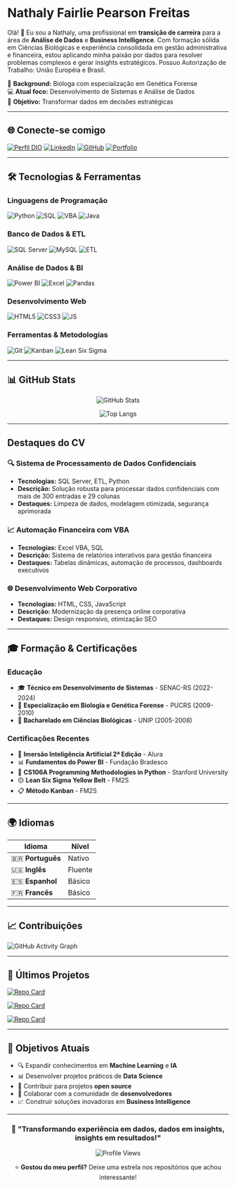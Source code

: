 # Nathaly Fairlie Pearson Freitas

Olá! 👋 Eu sou a Nathaly, uma profissional em **transição de carreira** para a área de **Análise de Dados** e **Business Intelligence**. Com formação sólida em Ciências Biológicas e experiência consolidada em gestão administrativa e financeira, estou aplicando minha paixão por dados para resolver problemas complexos e gerar insights estratégicos. Possuo Autorização de Trabalho: União Européia e Brasil.

🔬 **Background:** Bióloga com especialização em Genética Forense  
💻 **Atual foco:** Desenvolvimento de Sistemas e Análise de Dados  
🎯 **Objetivo:** Transformar dados em decisões estratégicas  

---

## 🌐 Conecte-se comigo

[![Perfil DIO](https://img.shields.io/badge/-Meu%20Perfil%20na%20DIO-690688?style=for-the-badge&logo=gitbook&logoColor=white)](https://web.dio.me/users/nathaly_fairlie?tab=achievements)
[![LinkedIn](https://img.shields.io/badge/LinkedIn-0077B5?style=for-the-badge&logo=linkedin&logoColor=white)](http://www.linkedin.com/in/nathalyfairliepearsonfreitas/)
[![GitHub](https://img.shields.io/badge/GitHub-100000?style=for-the-badge&logo=github&logoColor=white)](https://github.com/NathalyFairlie)
[![Portfolio](https://img.shields.io/badge/Portfolio-FF5722?style=for-the-badge&logo=todoist&logoColor=white)](https://sites.google.com/view/nathalyfairliepearsonfreitas/p%C3%A1gina-inicial)

---

## 🛠️ Tecnologias & Ferramentas

### **Linguagens de Programação**
![Python](https://img.shields.io/badge/python-3670A0?style=for-the-badge&logo=python&logoColor=ffdd54)
![SQL](https://img.shields.io/badge/SQL-997EE6?style=for-the-badge&logo=mysql&logoColor=white)
![VBA](https://img.shields.io/badge/VBA-217346?style=for-the-badge&logo=microsoft-excel&logoColor=white)
![Java](https://img.shields.io/badge/java-%23ED8B00.svg?style=for-the-badge&logo=openjdk&logoColor=white)

### **Banco de Dados & ETL**
![SQL Server](https://img.shields.io/badge/SQL%20Server-CC2927?style=for-the-badge&logo=microsoft%20sql%20server&logoColor=white)
![MySQL](https://img.shields.io/badge/MySQL-00000F?style=for-the-badge&logo=mysql&logoColor=white)
![ETL](https://img.shields.io/badge/ETL-FF6B6B?style=for-the-badge&logo=apache-airflow&logoColor=white)

### **Análise de Dados & BI**
![Power BI](https://img.shields.io/badge/Power%20BI-F2C811?style=for-the-badge&logo=powerbi&logoColor=black)
![Excel](https://img.shields.io/badge/Microsoft_Excel-217346?style=for-the-badge&logo=microsoft-excel&logoColor=white)
![Pandas](https://img.shields.io/badge/pandas-%23150458.svg?style=for-the-badge&logo=pandas&logoColor=white)

### **Desenvolvimento Web**
![HTML5](https://img.shields.io/badge/html5-%23E34F26.svg?style=for-the-badge&logo=html5&logoColor=white)
![CSS3](https://img.shields.io/badge/css3-%231572B6.svg?style=for-the-badge&logo=css3&logoColor=white)
![JS](https://img.shields.io/badge/JavaScript-F7DF1E?style=for-the-badge&logo=javascript&logoColor=black)

### **Ferramentas & Metodologias**
![Git](https://img.shields.io/badge/GIT-E44C30?style=for-the-badge&logo=git&logoColor=white)
![Kanban](https://img.shields.io/badge/Kanban-0052CC?style=for-the-badge&logo=jira&logoColor=white)
![Lean Six Sigma](https://img.shields.io/badge/Lean%20Six%20Sigma-00C851?style=for-the-badge&logo=sigma&logoColor=white)

---

## 📊 GitHub Stats

<div align="center">
  
![GitHub Stats](https://github-readme-stats.vercel.app/api?username=NathalyFairlie&theme=transparent&bg_color=000&border_color=30A3DC&show_icons=true&icon_color=30A3DC&title_color=E94D5F&text_color=FFF&hide_title=false&include_all_commits=true&count_private=true)

![Top Langs](https://github-readme-stats.vercel.app/api/top-langs/?username=NathalyFairlie&theme=transparent&bg_color=000&border_color=30A3DC&title_color=E94D5F&text_color=FFF&layout=compact)

</div>

---

## Destaques do CV

### 🔍 **Sistema de Processamento de Dados Confidenciais**
- **Tecnologias:** SQL Server, ETL, Python
- **Descrição:** Solução robusta para processar dados confidenciais com mais de 300 entradas e 29 colunas
- **Destaques:** Limpeza de dados, modelagem otimizada, segurança aprimorada

### 📈 **Automação Financeira com VBA**
- **Tecnologias:** Excel VBA, SQL
- **Descrição:** Sistema de relatórios interativos para gestão financeira
- **Destaques:** Tabelas dinâmicas, automação de processos, dashboards executivos

### 🌐 **Desenvolvimento Web Corporativo**
- **Tecnologias:** HTML, CSS, JavaScript
- **Descrição:** Modernização da presença online corporativa
- **Destaques:** Design responsivo, otimização SEO

---

## 🎓 Formação & Certificações

### **Educação**
- 🎓 **Técnico em Desenvolvimento de Sistemas** - SENAC-RS (2022-2024)
- 🔬 **Especialização em Biologia e Genética Forense** - PUCRS (2009-2010)
- 🧬 **Bacharelado em Ciências Biológicas** - UNIP (2005-2008)

### **Certificações Recentes**
- 🤖 **Imersão Inteligência Artificial 2ª Edição** - Alura
- 📊 **Fundamentos do Power BI** - Fundação Bradesco
- 🐍 **CS106A Programming Methodologies in Python** - Stanford University
- 🟡 **Lean Six Sigma Yellow Belt** - FM2S
- 📋 **Método Kanban** - FM2S

---

## 🌍 Idiomas

| Idioma | Nível |
|--------|-------|
| 🇧🇷 **Português** | Nativo |
| 🇺🇸 **Inglês** | Fluente |
| 🇪🇸 **Espanhol** | Básico |
| 🇫🇷 **Francês** | Básico |

---


## 📈 Contribuições

![GitHub Activity Graph](https://github-readme-activity-graph.vercel.app/graph?username=NathalyFairlie&theme=react-dark&bg_color=000000&color=30A3DC&line=E94D5F&point=FFFFFF)

---

## 📝 Últimos Projetos

[![Repo Card](https://github-readme-stats.vercel.app/api/pin/?username=NathalyFairlie&repo=Hospedagem-de-site-estatico-na-AWS&bg_color=000&border_color=30A3DC&show_icons=true&icon_color=30A3DC&title_color=E94D5F&text_color=FFF)](https://github.com/NathalyFairlie/Hospedagem-de-site-estatico-na-AWS)

[![Repo Card](https://github-readme-stats.vercel.app/api/pin/?username=NathalyFairlie&repo=BancoDeDados--SQL--Word--Excel&bg_color=000&border_color=30A3DC&show_icons=true&icon_color=30A3DC&title_color=E94D5F&text_color=FFF)](https://github.com/NathalyFairlie/BancoDeDados--SQL--Word--Excel)

[![Repo Card](https://github-readme-stats.vercel.app/api/pin/?username=NathalyFairlie&repo=Estacionamento&bg_color=000&border_color=30A3DC&show_icons=true&icon_color=30A3DC&title_color=E94D5F&text_color=FFF)](https://github.com/NathalyFairlie/Estacionamento)


---

## 🎯 Objetivos Atuais

- 🔍 Expandir conhecimentos em **Machine Learning** e **IA**
- 📊 Desenvolver projetos práticos de **Data Science**
- 🚀 Contribuir para projetos **open source**
- 🤝 Colaborar com a comunidade de **desenvolvedores**
- 📈 Construir soluções inovadoras em **Business Intelligence**

---

<div align="center">

### 💫 "Transformando experiência em dados, dados em insights, insights em resultados!"

![Profile Views](https://komarev.com/ghpvc/?username=NathalyFairlie&color=30A3DC&style=for-the-badge)

⭐ **Gostou do meu perfil?** Deixe uma estrela nos repositórios que achou interessante!

</div>
